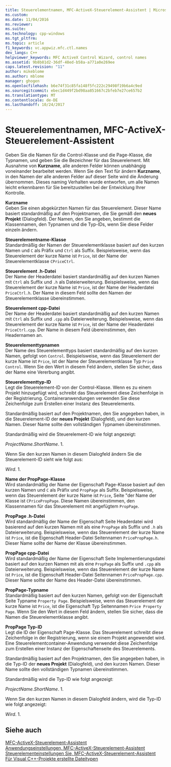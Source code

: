 ```yaml
---
title: Steuerelementnamen, MFC-ActiveX-Steuerelement-Assistent | Microsoft Docs
ms.custom: 
ms.date: 11/04/2016
ms.reviewer: 
ms.suite: 
ms.technology: cpp-windows
ms.tgt_pltfrm: 
ms.topic: article
f1_keywords: vc.appwiz.mfc.ctl.names
dev_langs: C++
helpviewer_keywords: MFC ActiveX Control Wizard, control names
ms.assetid: 9b8b81d2-36df-48ed-b58a-a771a0e269ee
caps.latest.revision: "11"
author: mikeblome
ms.author: mblome
manager: ghogen
ms.openlocfilehash: b6e74f31c85fa148f5fc222c29498f19b6a4c9ed
ms.sourcegitcommit: ebec1d449f2bd98aa851667c2bfeb7e27ce657b2
ms.translationtype: MT
ms.contentlocale: de-DE
ms.lasthandoff: 10/24/2017
---
```

# <a name="control-names-mfc-activex-control-wizard"></a>Steuerelementnamen, MFC-ActiveX-Steuerelement-Assistent
Geben Sie die Namen für die Control-Klasse und die Page-Klasse, die Typnamen, und geben Sie die Bezeichner für das Steuerelement. Mit Ausnahme von **Kurzname**, alle anderen Felder können unabhängig voneinander bearbeitet werden. Wenn Sie den Text für ändern **Kurzname**, in den Namen der alle anderen Felder auf dieser Seite wird die Änderung übernommen. Dieses naming Verhalten wurde entworfen, um alle Namen leicht erkennbaren für Sie bereitzustellen bei der Entwicklung Ihrer Kontrolle.  
  
 **Kurzname**  
 Geben Sie einen abgekürzten Namen für das Steuerelement. Dieser Name basiert standardmäßig auf den Projektnamen, die Sie gemäß den **neues Projekt** (Dialogfeld). Der Namen, den Sie angeben, bestimmt die Klassennamen, den Typnamen und die Typ-IDs, wenn Sie diese Felder einzeln ändern.  
  
 **Steuerelementname-Klasse**  
 Standardmäßig der Namen der Steuerelementklasse basiert auf den kurzen Namen und `C` als Präfix und `Ctrl` als Suffix. Beispielsweise, wenn das Steuerelement der kurze Name ist `Price`, ist der Name der Steuerelementklasse `CPriceCtrl`.  
  
 **Steuerelement .h-Datei**  
 Der Name der Headerdatei basiert standardmäßig auf den kurzen Namen mit `Ctrl` als Suffix und `.h` als Dateierweiterung. Beispielsweise, wenn das Steuerelement der kurze Name ist `Price`, ist der Name der Headerdatei `PriceCtrl.h`. Der Name in diesem Feld sollte den Namen der Steuerelementklasse übereinstimmen.  
  
 **Steuerelement cpp-Datei**  
 Der Name der Headerdatei basiert standardmäßig auf den kurzen Namen mit `Ctrl` als Suffix und `.cpp` als Dateierweiterung. Beispielsweise, wenn das Steuerelement der kurze Name ist `Price`, ist der Name der Headerdatei `PriceCtrl.cpp`. Der Name in diesem Feld übereinstimmen, den Headernamen an.  
  
 **Steuerelementtypnamen**  
 Der Name des Steuerelementtyps basiert standardmäßig auf den kurzen Namen, gefolgt von `Control`. Beispielsweise, wenn das Steuerelement der kurze Name ist `Price`, ist der Name der Steuerelementklasse Typ `Price Control`. Wenn Sie den Wert in diesem Feld ändern, stellen Sie sicher, dass der Name eine Vererbung angibt.  
  
 **Steuerelementtyp-ID**  
 Legt die Steuerelement-ID von der Control-Klasse. Wenn es zu einem Projekt hinzugefügt wird, schreibt das Steuerelement diese Zeichenfolge in der Registrierung. Containeranwendungen verwenden Sie diese Zeichenfolge zum Erstellen einer Instanz des Steuerelements.  
  
 Standardmäßig basiert auf den Projektnamen, den Sie angegeben haben, in die Steuerelement-ID der **neues Projekt** (Dialogfeld), und den kurzen Namen. Dieser Name sollte den vollständigen Typnamen übereinstimmen.  
  
 Standardmäßig wird die Steuerelement-ID wie folgt angezeigt:  
  
 *ProjectName.ShortName*. 1.  
  
 Wenn Sie den kurzen Namen in diesem Dialogfeld ändern Sie die Steuerelement-ID sieht wie folgt aus:  
  
 *Wird*. 1.  
  
 **Name der PropPage-Klasse**  
 Wird standardmäßig der Name der Eigenschaft Page-Klasse basiert auf den kurzen Namen und `C` als Präfix und `PropPage` als Suffix. Beispielsweise, wenn das Steuerelement der kurze Name ist `Price`, Seite "der Name der Klasse ist `CPricePropPage`. Diese Namen übereinstimmen, den Klassennamen für das Steuerelement mit angefügtem `PropPage`.  
  
 **PropPage .h-Datei**  
 Wird standardmäßig der Name der Eigenschaft Seite Headerdatei wird basierend auf den kurzen Namen mit als eine `PropPage` als Suffix und `.h` als Dateierweiterung. Beispielsweise, wenn das Steuerelement der kurze Name ist `Price`, ist die Eigenschaft Header-Datei Seitennamen `PricePropPage.h`. Dieser Name sollte der Name der Klasse übereinstimmen.  
  
 **PropPage cpp-Datei**  
 Wird standardmäßig der Name der Eigenschaft Seite Implementierungsdatei basiert auf den kurzen Namen mit als eine `PropPage` als Suffix und `.cpp` als Dateierweiterung. Beispielsweise, wenn das Steuerelement der kurze Name ist `Price`, ist die Eigenschaft Header-Datei Seitennamen `PricePropPage.cpp`. Dieser Name sollte der Name des Header-Datei übereinstimmen.  
  
 **PropPage-Typname**  
 Standardmäßig basiert auf den kurzen Namen, gefolgt von der Eigenschaft Seite Typname `Property Page`. Beispielsweise, wenn das Steuerelement der kurze Name ist `Price`, ist die Eigenschaft Typ Seitennamen `Price Property Page`. Wenn Sie den Wert in diesem Feld ändern, stellen Sie sicher, dass die Namen die Steuerelementklasse angibt.  
  
 **PropPage Typ-ID**  
 Legt die ID der Eigenschaft Page-Klasse. Das Steuerelement schreibt diese Zeichenfolge in der Registrierung, wenn sie einem Projekt angewendet wird. Eine Steuerelementcontainer-Anwendung verwendet diese Zeichenfolge zum Erstellen einer Instanz der Eigenschaftenseite des Steuerelements.  
  
 Standardmäßig basiert auf den Projektnamen, den Sie angegeben haben, in die Typ-ID der **neues Projekt** (Dialogfeld), und den kurzen Namen. Dieser Name sollte den vollständigen Typnamen übereinstimmen.  
  
 Standardmäßig wird die Typ-ID wie folgt angezeigt:  
  
 *ProjectName.ShortName*. 1.  
  
 Wenn Sie den kurzen Namen in diesem Dialogfeld ändern, wird die Typ-ID wie folgt angezeigt:  
  
 *Wird*. 1.  
  
## <a name="see-also"></a>Siehe auch  
 [MFC-ActiveX-Steuerelement-Assistent](../../mfc/reference/mfc-activex-control-wizard.md)   
 [Anwendungseinstellungen, MFC-ActiveX-Steuerelement-Assistent](../../mfc/reference/application-settings-mfc-activex-control-wizard.md)   
 [Steuerelementeinstellungen Sie, MFC-ActiveX-Steuerelement-Assistent](../../mfc/reference/control-settings-mfc-activex-control-wizard.md)   
 [Für Visual C++-Projekte erstellte Dateitypen](../../ide/file-types-created-for-visual-cpp-projects.md)

